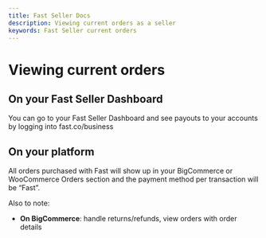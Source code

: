 ```yaml
---
title: Fast Seller Docs
description: Viewing current orders as a seller
keywords: Fast Seller current orders
---
```


# Viewing current orders

## On your Fast Seller Dashboard

You can go to your Fast Seller Dashboard and see payouts to your accounts by logging into fast.co/business

## On your platform

All orders purchased with Fast will show up in your BigCommerce or WooCommerce Orders section and the payment method per transaction will be “Fast”.

Also to note:

- **On BigCommerce**: handle returns/refunds, view orders with order details
